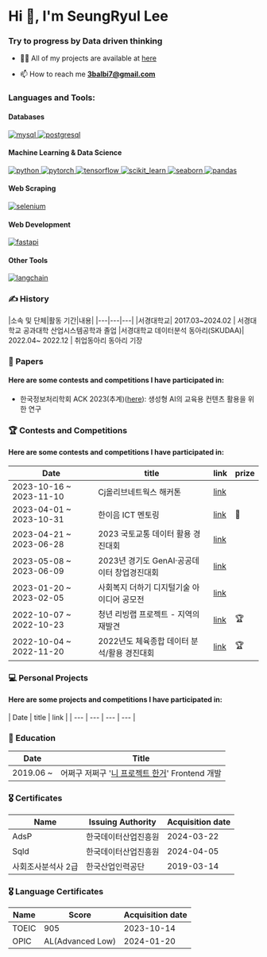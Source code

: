 <h1 align="left">Hi 👋, I'm SeungRyul Lee</h1>
<h3 align="left">Try to progress by Data driven thinking</h3>

- 👨‍💻 All of my projects are available at [here](https://github.com/ice-ice-bear?tab=repositories)

- 📫 How to reach me **3balbi7@gmail.com**

<h3 align="left">Languages and Tools:</h3>
<p align="left">
  <h4>Databases</h4>
  <a href="https://www.mysql.com/" target="_blank" rel="noreferrer"> 
    <img src="https://img.shields.io/badge/MySQL-005C84?style=for-the-badge&logo=mysql&logoColor=white" alt="mysql"/> 
  </a>
  <a href="https://www.postgresql.org" target="_blank" rel="noreferrer"> 
    <img src="https://img.shields.io/badge/PostgreSQL-316192?style=for-the-badge&logo=postgresql&logoColor=white" alt="postgresql"/> 
  </a>

  <h4>Machine Learning & Data Science</h4>
  <a href="https://www.python.org" target="_blank" rel="noreferrer"> 
    <img src="https://img.shields.io/badge/Python-3776AB?style=for-the-badge&logo=python&logoColor=white" alt="python"/> 
  </a>
  <a href="https://pytorch.org/" target="_blank" rel="noreferrer"> 
    <img src="https://img.shields.io/badge/PyTorch-EE4C2C?style=for-the-badge&logo=pytorch&logoColor=white" alt="pytorch"/> 
  </a>
  <a href="https://www.tensorflow.org" target="_blank" rel="noreferrer"> 
    <img src="https://img.shields.io/badge/TensorFlow-FF6F00?style=for-the-badge&logo=tensorflow&logoColor=white" alt="tensorflow"/> 
  </a>
  <a href="https://scikit-learn.org/" target="_blank" rel="noreferrer"> 
    <img src="https://img.shields.io/badge/scikit--learn-F7931E?style=for-the-badge&logo=scikit-learn&logoColor=white" alt="scikit_learn"/> 
  </a>
  <a href="https://seaborn.pydata.org/" target="_blank" rel="noreferrer"> 
    <img src="https://img.shields.io/badge/Seaborn-3776AB?style=for-the-badge&logo=seaborn&logoColor=white" alt="seaborn"/> 
  </a>
  <a href="https://pandas.pydata.org/" target="_blank" rel="noreferrer"> 
    <img src="https://img.shields.io/badge/Pandas-150458?style=for-the-badge&logo=pandas&logoColor=white" alt="pandas"/> 
  </a>

  <h4>Web Scraping</h4>
  <a href="https://www.selenium.dev" target="_blank" rel="noreferrer"> 
    <img src="https://img.shields.io/badge/Selenium-43B02A?style=for-the-badge&logo=selenium&logoColor=white" alt="selenium"/> 
  </a>

  <h4>Web Development</h4>
  <a href="https://fastapi.tiangolo.com/" target="_blank" rel="noreferrer"> 
    <img src="https://img.shields.io/badge/FastAPI-009688?style=for-the-badge&logo=fastapi&logoColor=white" alt="fastapi"/> 
  </a>

  <h4>Other Tools</h4>
  <a href="https://langchain.com/" target="_blank" rel="noreferrer"> 
    <img src="https://img.shields.io/badge/LangChain-3776AB?style=for-the-badge&logo=langchain&logoColor=white" alt="langchain"/> 
  </a>

  
<h3 align="left">✍️ History</h3>
<p align="left">
|소속 및 단체|활동 기간|내용|
|---|---|---|
|서경대학교| 2017.03~2024.02  | 서경대학교 공과대학 산업시스템공학과 졸업
|서경대학교 데이터분석 동아리(SKUDAA)| 2022.04~ 2022.12 | 취업동아리 동아리 기장


<h3 align="left">📜 Papers</h3>
<p align="left">
 <h4>Here are some contests and competitions I have participated in:</h4>
 
 - 한국정보처리학회 ACK 2023(추계)([here](https://github.com/ice-ice-bear/Competition-2023-Hanium-ICT-Mentoring)): 생성형 AI의 교육용 컨텐츠 활용을 위한 연구
   

<h3 align="left">🏆 Contests and Competitions</h3>
<p align="left">
 <h4>Here are some contests and competitions I have participated in:</h4>
 
| Date | title | link | prize |
| --- | --- | --- | --- |
| 2023-10-16 ~ 2023-11-10 | Cj올리브네트웍스 해커톤 | [link](https://github.com/ice-ice-bear/Hackertone-Cj-Olive-Networks) |  |
| 2023-04-01 ~ 2023-10-31 | 한이음 ICT 멘토링| [link](https://github.com/ice-ice-bear/Competition-2023-Hanium-ICT-Mentoring) | 📜 |
| 2023-04-21 ~ 2023-06-28 | 2023 국토교통 데이터 활용 경진대회 | [link](https://github.com/ice-ice-bear/Competition-2023-Land-Transport-Data-Utilization-Contest)|  |
| 2023-05-08 ~ 2023-06-09 | 2023년 경기도 GenAI·공공데이터 창업경진대회 | [link](https://github.com/ice-ice-bear/Competition-2023-Gyeonggi-do-GenAI-Open-Data-Startup-Contest) |
| 2023-01-20 ~ 2023-02-05 | 사회복지 더하기 디지털기술 아이디어 공모전 | [link](https://github.com/ice-ice-bear/Competiton-Social-Welfare-Plus-Digital-Technology-Idea-Contest) | |
| 2022-10-07 ~ 2022-10-23 | 청년 리빙랩 프로젝트 - 지역의 재발견 | [link](https://github.com/ice-ice-bear/Competiton-Youth-Living-Lab-Project-Rediscovery-of-the-area) | 🏆 |
| 2022-10-04 ~ 2022-11-20 | 2022년도 체육종합 데이터 분석/활용 경진대회 | [link](https://github.com/ice-ice-bear/Competition-2022-Sports-Comprehensive-Data-Analysis-Utilization-Contest) | 🏆 |


<h3 align="left">💻 Personal Projects</h3>
<p align="left">
 <h4>Here are some projects and competitions I have participated in:</h4>
| Date | title | link | 
| --- | --- | --- | --- |
 

<h3 align="left">📖 Education</h3>

| Date | Title |
| --- | --- |
| 2019.06 ~ | 어쩌구 저쩌구 '<a href="https://github.com/re2panda">니 프로젝트 한거</a>' Frontend 개발 |


<h3 align="left">🎖️ Certificates</h3>

| Name | Issuing Authority | Acquisition date |
| --- | --- | --- |
| AdsP | 한국데이터산업진흥원 | 2024-03-22 |
| Sqld | 한국데이터산업진흥원 | 2024-04-05 |
| 사회조사분석사 2급 | 한국산업인력공단 | 2019-03-14 |


<h3 align="left">🎖️ Language Certificates</h3>

| Name | Score | Acquisition date |
| --- | --- | --- |
| TOEIC | 905 | 2023-10-14 |
| OPIC | AL(Advanced Low) | 2024-01-20 |


